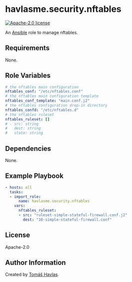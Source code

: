 havlasme.security.nftables
==========================

[![Apache-2.0 license][license-image]][license-link]

An [Ansible](https://www.ansible.com/) role to manage nftables.

Requirements
------------

None.

Role Variables
--------------

```yaml
# the nftables main configuration
nftables_conf: "/etc/nftables.conf"
# the nftables main configuration template
nftables_conf_template: "main.conf.j2"
# the nftables configuration drop-in directory
nftables_confd: "/etc/nftables.d"
# the nftables ruleset
nftables_ruleset: []
# - src: string
#   dest: string
#   state: string
```

Dependencies
------------

None.

Example Playbook
----------------

```yaml
- hosts: all
  tasks:
  - import_role:
      name: havlasme.security.nftables
    vars:
      nftables_ruleset:
      - src: "ruleset-simple-stateful-firewall.conf.j2"
        dest: "10-simple-stateful-firewall.conf"
```

License
-------

Apache-2.0

Author Information
------------------

Created by [Tomáš Havlas](https://havlas.me/).

[license-image]: https://img.shields.io/badge/license-Apache2.0-blue.svg?style=flat-square
[license-link]: ../../LICENSE
